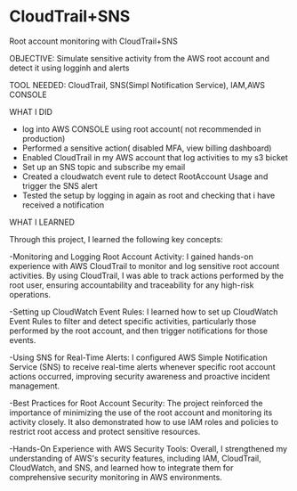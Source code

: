 # CloudTrail+SNS
Root account monitoring with CloudTrail+SNS

OBJECTIVE: Simulate  sensitive activity from the AWS root account and detect it using logginh and alerts

TOOL NEEDED: CloudTrail, SNS(Simpl Notification Service), IAM,AWS CONSOLE

WHAT I DID
- log into AWS CONSOLE using root account( not recommended in production)
- Performed a sensitive action( disabled MFA, view billing dashboard)
- Enabled CloudTrail in my AWS account that log activities to my s3 bicket
- Set up an SNS topic and subscribe my email
- Created a cloudwatch event rule to detect RootAccount Usage and trigger the SNS alert
- Tested the setup by logging in again as root and checking that i have received a notification

WHAT I LEARNED

Through this project, I learned the following key concepts:

-Monitoring and Logging Root Account Activity: I gained hands-on experience with AWS CloudTrail to monitor and log sensitive root account activities. By using CloudTrail, I was able to track actions performed by the root user, ensuring accountability and traceability for any high-risk operations.

-Setting up CloudWatch Event Rules: I learned how to set up CloudWatch Event Rules to filter and detect specific activities, particularly those performed by the root account, and then trigger notifications for those events.

-Using SNS for Real-Time Alerts: I configured AWS Simple Notification Service (SNS) to receive real-time alerts whenever specific root account actions occurred, improving security awareness and proactive incident management.

-Best Practices for Root Account Security: The project reinforced the importance of minimizing the use of the root account and monitoring its activity closely. It also demonstrated how to use IAM roles and policies to restrict root access and protect sensitive resources.

-Hands-On Experience with AWS Security Tools: Overall, I strengthened my understanding of AWS's security features, including IAM, CloudTrail, CloudWatch, and SNS, and learned how to integrate them for comprehensive security monitoring in AWS environments. 
